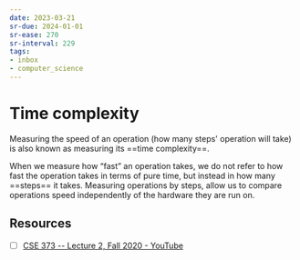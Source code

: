 ```yaml
---
date: 2023-03-21
sr-due: 2024-01-01
sr-ease: 270
sr-interval: 229
tags:
- inbox
- computer_science
---
```


# Time complexity

Measuring the speed of an operation (how many steps' operation will take) is
also known as measuring its ==time complexity==.
<!--SR:!2023-07-20,7,210-->

When we measure how “fast” an operation takes, we do not refer to how fast the
operation takes in terms of pure time, but instead in how many ==steps== it
takes. Measuring operations by steps, allow us to compare operations speed
independently of the hardware they are run on.
<!--SR:!2023-07-22,3,258-->

## Resources

- [ ] [CSE 373 -- Lecture 2, Fall 2020 - YouTube](https://www.youtube.com/watch?v=z1mkCe3kVUA&t=2054s)
